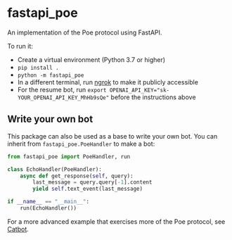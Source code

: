# fastapi_poe

An implementation of the Poe protocol using FastAPI.

To run it:

- Create a virtual environment (Python 3.7 or higher)
- `pip install .`
- `python -m fastapi_poe`
- In a different terminal, run [ngrok](https://ngrok.com/) to make it publicly
  accessible
- For the resume bot, run `export OPENAI_API_KEY="sk-YOUR_OPENAI_API_KEY_MhHb9sQe"` before the instructions above

## Write your own bot

This package can also be used as a base to write your own bot. You can inherit from
`fastapi_poe.PoeHandler` to make a bot:

```python
from fastapi_poe import PoeHandler, run

class EchoHandler(PoeHandler):
    async def get_response(self, query):
        last_message = query.query[-1].content
        yield self.text_event(last_message)

if __name__ == "__main__":
    run(EchoHandler())
```

For a more advanced example that exercises more of the Poe protocol, see
[Catbot](./src/fastapi_poe/samples/catbot.py).
